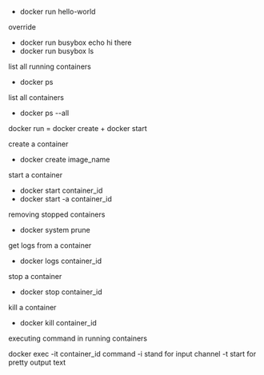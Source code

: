 - docker run hello-world

override

- docker run busybox echo hi there
- docker run busybox ls

list all running containers

- docker ps

list all containers

- docker ps --all

docker run = docker create + docker start

create a container

- docker create image_name

start a container

- docker start container_id
- docker start -a container_id

removing stopped containers

- docker system prune

get logs from a container

- docker logs container_id

stop a container

- docker stop container_id

kill a container

- docker kill container_id

executing command in running containers

docker exec -it container_id command
-i stand for input channel
-t start for pretty output text
